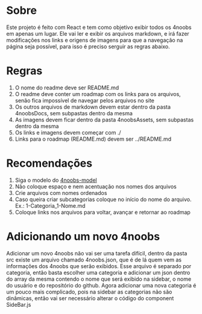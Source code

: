 # Sobre

Este projeto é feito com React e tem como objetivo exibir todos os 4noobs em apenas um lugar. Ele vai ler e exibir os arquivos markdown, e irá fazer modificações nos links e origens de imagens para que a navegação na página seja possível, para isso é preciso serguir as regras abaixo.

# Regras

1. O nome do readme deve ser README.md
2. O readme deve conter um roadmap com os links para os arquivos, senão fica impossível de navegar pelos arquivos no site
3. Os outros arquivos de markdown devem estar dentro da pasta 4noobsDocs, sem subpastas dentro da mesma
4. As imagens devem ficar dentro da pasta 4noobsAssets, sem subpastas dentro da mesma
5. Os links e imagens devem começar com ./
6. Links para o roadmap (README.md) devem ser ../README.md

# Recomendações

1. Siga o modelo do [4noobs-model](https://github.com/danilomacb/4noobs-model)
2. Não coloque espaço e nem acentuação nos nomes dos arquivos
3. Crie arquivos com nomes ordenados
4. Caso queira criar subcategorias coloque no início do nome do arquivo. Ex.: 1-Categoria_1-Nome.md
5. Coloque links nos arquivos para voltar, avançar e retornar ao roadmap

# Adicionando um novo 4noobs

Adicionar um novo 4noobs não vai ser uma tarefa difícil, dentro da pasta src existe um arquivo chamado 4noobs.json, que é de lá quem vem as informações dos 4noobs que serão exibidos. Esse arquivo é separado por categoria, então basta escolher uma categoria e adicionar um json dentro do array da mesma contendo o nome que será exibido na sidebar, o nome do usuário e do repositório do github. Agora adicionar uma nova categoria é um pouco mais complicado, pois na sidebar as categorias não são dinâmicas, então vai ser necessário alterar o código do component SideBar.js
